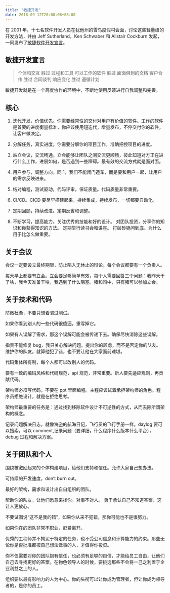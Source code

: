 ```yaml
---
title: "敏捷开发"
date: 2018-09-12T20:00:08+08:00
---
```


在 2001 年，十七名软件开发人员在犹他州的雪鸟度假村会面，讨论这些轻量级的开发方法，并由 Jeff Sutherland，Ken Schwaber 和 Alistair Cockburn 发起，一同发布了[敏捷软件开发宣言](http://agilemanifesto.org/)。

## 敏捷开发宣言

> 个体和交互 胜过 过程和工具
> 可以工作的软件 胜过 面面俱到的文档
> 客户合作 胜过 合同谈判
> 响应变化 胜过 遵循计划

敏捷开发就是在一个高度协作的环境中，不断地使用反馈进行自我调整和完善。

## 核心

1. 迭代开发，价值优先。你需要经常性的交付对用户有价值的软件。工作的软件是首要的进度衡量标准，你应该使用短迭代，增量发布，不停交付你的软件，让客户做决定。

2. 分解任务，真实进度。你需要分解你的项目工作，准确把控项目的进度。

3. 站立会议，交流畅通。立会能够让团队之间交流更顺畅，彼此知道对方正在进行什么工作，进展如何，是否遇到一些障碍。最有效的交流方式就是面对面。

4. 用户参与，调整方向。同 1，我们不能闭门造车，而是要和用户一起，让用户的需求反映进来。

5. 结对编程，测试驱动，代码评审，保证质量。代码质量非常重要。

6. CI/CD。CICD 要尽早搭建起来，持续集成，持续发布，一切都要自动化。

7. 定期回顾，持续改进。定期反省和调整。

8. 不断学习，提高能力。关注优秀的技能和好的设计。 对团队投资，分享你的知识和你获得知识的方法。 定期举行读书会和讲座。 打破砂锅问到底。为什么用于比怎么做重要。

## 关于会议

会议一定要设立最终期限，防止陷入无休止的辩论。每个会议都要有一个负责人。

每天早上都要有立会。立会要足够简单有效，每个人需要回答三个问题：我昨天干了啥，我今天准备干啥，我遇到了什么阻塞。猪和鸡中，只有猪可以参加立会。

## 关于技术和代码

防微杜渐，不要只想着骗过测试。

如果你看到别人的一些代码很傻逼，重写掉它。

如果有人误解了需求，那这个误解可能会被传递下去。确保尽快消除这些误解。

指责不能修复 bug，我只关心解决问题。提出你的顾虑，而不是否定你的队友。维护你的队友，就算他犯了错，也不要让他在大家面前难堪。

代码集体所有制，每个人都可以改别人的代码。

要有一致的编码风格和代码规范，api 规范，非常重要。新人要先适应规则，再贡献代码。

架构师必须写代码，不要在 ppt 里面编程。主程应该试着承担架构师的角色。程序员拒绝设计，就是在拒绝思考。

架构师最重要的任务是：通过找到移除软件设计不可逆性的方式，从而去除所谓架构的概念。

记录问题解决日志。就像海盗的航海日记，飞行员的飞行手册一样。daylog 要可以搜索，可以 comment,记录问题（要详细，什么程序什么版本什么平台），debug 过程和解决方案。

## 关于团队和个人

围绕被激励起来的个体构建项目，给他们支持和信任。允许大家自己想办法。

可持续的开发速度，don’t burn out。

最好的架构，需求和设计出自自组织的团队。

帮助你的队友，让他们愿意来找你。对事不对人。 勇于承认自己不知道答案，这让人更放心。

不要试图说“这不是我的错”，如果你从来不犯错，那你可能也不是很努力。

如果你在的团队非常不职业，赶紧离开。

优秀的工程师并不拘泥于特定的任务，也不受公司信息和计算能力的约束。那些无论你是否批准都按自己想法做事的人，才值得你投资。

你不仅需要对你的团队抱有信任，也必须有足够的自信，才能给员工自由，让他们自己去寻找更好的答案。在物色领导人的时候，要挑选那些不会将一己之利置于企业利益之上的人。

组织要以最有影响力的人为中心。你的头衔可以让你成为管理者，但让你成为领导者的，是你的员工。
